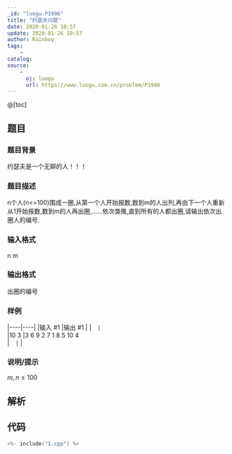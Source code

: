 ```yaml
---
_id: "luogu-P1996"
title: "约瑟夫问题"
date: 2020-01-26 10:57
update: 2020-01-26 10:57
author: Rainboy
tags:
    - 
catalog: 
source: 
    - 
      oj: luogu
      url: https://www.luogu.com.cn/problem/P1996
---
```


@[toc]

## 题目

### 题目背景 
约瑟夫是一个无聊的人！！！




### 题目描述

n个人(n<=100)围成一圈,从第一个人开始报数,数到m的人出列,再由下一个人重新从1开始报数,数到m的人再出圈,……依次类推,直到所有的人都出圈,请输出依次出圈人的编号.




### 输入格式
n  m



### 输出格式

出圈的编号




### 样例

|----|----|
|输入 #1  |输出 #1  |
|```  |```  \
|10 3  |3 6 9 2 7 1 8 5 10 4  \
|```  |```  |



### 说明/提示
$m, n \le 100$



## 解析


## 代码

```c
<%- include("1.cpp") %>
```